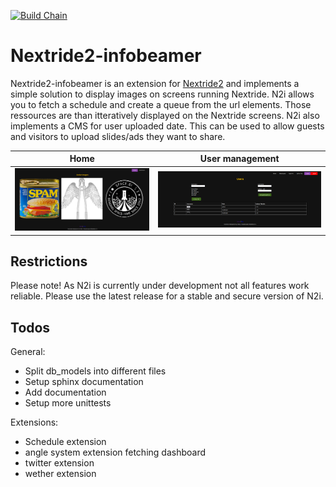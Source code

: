 [![Build Chain](https://github.com/HackerspaceBielefeld/Nextride2-infobeamer/actions/workflows/ci.yml/badge.svg)](https://github.com/HackerspaceBielefeld/Nextride2-infobeamer/actions/workflows/ci.yml)

# Nextride2-infobeamer
Nextride2-infobeamer is an extension for [Nextride2](https://github.com/HackerspaceBielefeld/Nextride2) and implements a simple solution to display images on screens running Nextride.
N2i allows you to fetch a schedule and create a queue from the url elements. Those ressources are than itteratively displayed on the Nextride screens.
N2i also implements a CMS for user uploaded date. This can be used to allow guests and visitors to upload slides/ads they want to share.

| Home      | User management      |
|------------|------------|
| <img src="assets/home.png" width="1920"/> | <img src="assets/management_users.png" width="1920"/> |


## Restrictions
Please note! As N2i is currently under development not all features work reliable.
Please use the latest release for a stable and secure version of N2i.

## Todos
General:
* Split db_models into different files
* Setup sphinx documentation
* Add documentation
* Setup more unittests

Extensions:
* Schedule extension
* angle system extension fetching dashboard
* twitter extension
* wether extension
